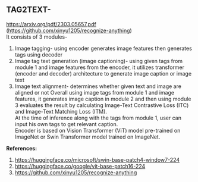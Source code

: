 ## TAG2TEXT- 
https://arxiv.org/pdf/2303.05657.pdf (https://github.com/xinyu1205/recognize-anything)
<br>It consists of 3 modules-
1. Image tagging- using encoder generates image features then generates tags using decoder
2. Image tag text generation (image captioning)- using given tags from module 1 and image features from the encoder, it utilizes transformer (encoder and decoder) architecture to generate image caption or image text
3. Image text alignment- determines whether given text and image are aligned or not
Overall using image tags from module 1 and image features, it generates image caption in module 2 and then using module 3 evaluates the result by calculating Image-Text Contrastive Loss (ITC) and Image-Text Matching Loss (ITM).
<br>At the time of inference along with the tags from module 1, user can input his own tags to get relevant caption.<br>
Encoder is based on Vision Transformer (ViT) model pre-trained on ImageNet or Swin Transformer model trained on ImageNet.<br>

<b>References:</b>
1. https://huggingface.co/microsoft/swin-base-patch4-window7-224
2. https://huggingface.co/google/vit-base-patch16-224
3. https://github.com/xinyu1205/recognize-anything